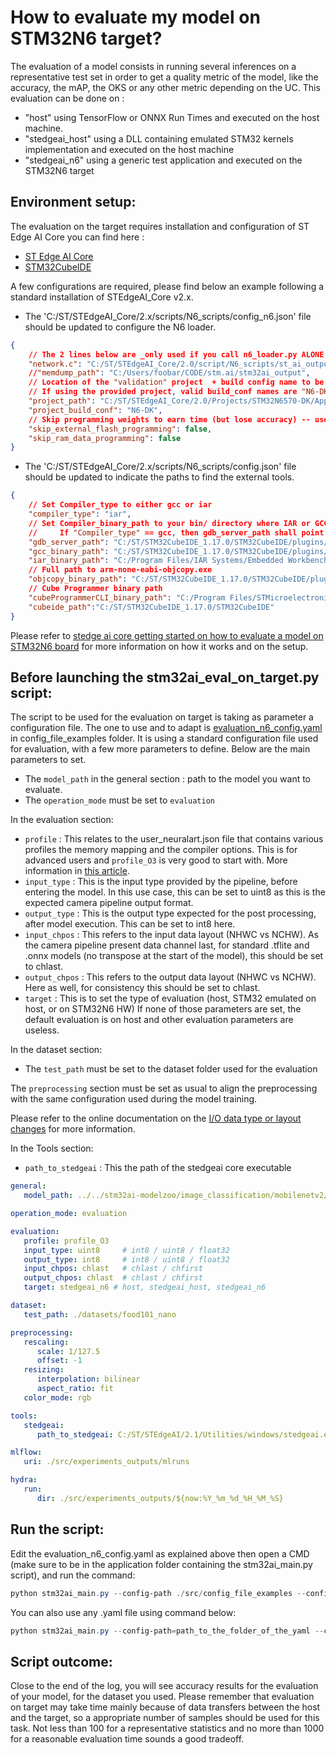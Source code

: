 # How to evaluate my model on STM32N6 target?

The evaluation of a model consists in running several inferences on a representative test set in order to get a quality metric of the model, like the accuracy, the mAP, the OKS or any other metric depending on the UC. This evaluation can be done on :
   - "host" using TensorFlow or ONNX Run Times and executed on the host machine.
   - "stedgeai_host" using a DLL containing emulated STM32 kernels implementation and executed on the host machine
   - "stedgeai_n6" using a generic test application and executed on the STM32N6 target


## Environment setup:
The evaluation on the target requires installation and configuration of ST Edge AI Core you can find here :
- [ST Edge AI Core](https://www.st.com/en/development-tools/stedgeai-core.html)
- [STM32CubeIDE](https://www.st.com/en/development-tools/stm32cubeide.html)

A few configurations are required, please find below an example following a standard installation of STEdgeAI_Core v2.x.

- The 'C:/ST/STEdgeAI_Core/2.x/scripts/N6_scripts/config_n6.json' file should be updated to configure the N6 loader.
```json
{
	// The 2 lines below are _only used if you call n6_loader.py ALONE (memdump is optional and will be the parent dir of network.c by default)
	"network.c": "C:/ST/STEdgeAI_Core/2.0/script/N6_scripts/st_ai_output/network.c",
	//"memdump_path": "C:/Users/foobar/CODE/stm.ai/stm32ai_output",
	// Location of the "validation" project  + build config name to be built (if applicable)
	// If using the provided project, valid build_conf names are "N6-DK" (CR5 boards), "N6-DK-legacy" (older-than-CR5-boards); "N6-Nucleo" can also be used for IAR project.
	"project_path": "C:/ST/STEdgeAI_Core/2.0/Projects/STM32N6570-DK/Applications/NPU_Validation",
	"project_build_conf": "N6-DK",
	// Skip programming weights to earn time (but lose accuracy) -- useful for performance tests
	"skip_external_flash_programming": false,
	"skip_ram_data_programming": false
}
```
- The 'C:/ST/STEdgeAI_Core/2.x/scripts/N6_scripts/config.json' file should be updated to indicate the paths to find the external tools.
```json
{
	// Set Compiler_type to either gcc or iar
	"compiler_type": "iar",
	// Set Compiler_binary_path to your bin/ directory where IAR or GCC can be found
	//     If "Compiler_type" == gcc, then gdb_server_path shall point to where ST-LINK_gdbserver.exe can be found
	"gdb_server_path": "C:/ST/STM32CubeIDE_1.17.0/STM32CubeIDE/plugins/com.st.stm32cube.ide.mcu.externaltools.stlink-gdb-server.win32_2.2.0.202409170845/tools/bin/",
	"gcc_binary_path": "C:/ST/STM32CubeIDE_1.17.0/STM32CubeIDE/plugins/com.st.stm32cube.ide.mcu.externaltools.gnu-tools-for-stm32.12.3.rel1.win32_1.1.0.202410251130/tools/bin/",
	"iar_binary_path": "C:/Program Files/IAR Systems/Embedded Workbench 9.1/common/bin/",
	// Full path to arm-none-eabi-objcopy.exe
	"objcopy_binary_path": "C:/ST/STM32CubeIDE_1.17.0/STM32CubeIDE/plugins/com.st.stm32cube.ide.mcu.externaltools.gnu-tools-for-stm32.12.3.rel1.win32_1.1.0.202410251130/tools/bin/arm-none-eabi-objcopy.exe",
	// Cube Programmer binary path
	"cubeProgrammerCLI_binary_path": "C:/Program Files/STMicroelectronics/STM32Cube/STM32CubeProgrammer/bin/STM32_Programmer_CLI.exe",
	"cubeide_path":"C:/ST/STM32CubeIDE_1.17.0/STM32CubeIDE"
}
```
Please refer to [stedge ai core getting started on how to evaluate a model on STM32N6 board](https://stedgeai-dc.st.com/assets/embedded-docs/stneuralart_getting_started.html#ref_tools_config_n6l_json) for more information on how it works and on the setup.


## Before launching the stm32ai_eval_on_target.py script:
The script to be used for the evaluation on target is taking as parameter a configuration file. The one to use and to adapt is [evaluation_n6_config.yaml](../../../src/config_file_examples/evaluation_n6_config.yaml) in config_file_examples folder.
It is using a standard configuration file used for evaluation, with a few more parameters to define.
Below are the main parameters to set.
* The `model_path` in the general section : path to the model you want to evaluate.
* The `operation_mode` must be set to `evaluation`

In the evaluation section:
* `profile` : This relates to the user_neuralart.json file that contains various profiles the memory mapping and the compiler options. This is for advanced users and `profile_O3` is very good to start with. More information in [this article](https://stedgeai-dc.st.com/assets/embedded-docs/stneuralart_neural_art_compiler.html#ref_built_in_tool_profiles).
* `input_type` : This is the input type provided by the pipeline, before entering the model. In this use case, this can be set to uint8 as this is the expected camera pipeline output format.
* `output_type` : This is the output type expected for the post processing, after model execution. This can be set to int8 here.
* `input_chpos` : This refers to the input data layout (NHWC vs NCHW). As the camera pipeline present data channel last, for standard .tflite and .onnx models (no transpose at the start of the model), this should be set to chlast.
* `output_chpos` : This refers to the output data layout (NHWC vs NCHW). Here as well, for consistency this should be set to chlast.
* `target` : This is to set the type of evaluation (host, STM32 emulated on host, or on STM32N6 HW)
If none of those parameters are set, the default evaluation is on host and other evaluation parameters are useless.

In the dataset section:
* The `test_path` must be set to the dataset folder used for the evaluation

The `preprocessing` section must be set as usual to align the preprocessing with the same configuration used during the model training.

Please refer to the online documentation on the [I/O data type or layout changes](https://stedgeai-dc.st.com/assets/embedded-docs/how_to_change_io_data_type_format.html) for more information.

In the Tools section:
* `path_to_stedgeai` : This the path of the stedgeai core executable

```yaml
general:
   model_path: ../../stm32ai-modelzoo/image_classification/mobilenetv2/ST_pretrainedmodel_public_dataset/food-101/mobilenet_v2_0.35_224_fft/mobilenet_v2_0.35_224_fft_int8.tflite

operation_mode: evaluation

evaluation:
   profile: profile_O3
   input_type: uint8     # int8 / uint8 / float32
   output_type: int8     # int8 / uint8 / float32
   input_chpos: chlast   # chlast / chfirst
   output_chpos: chlast  # chlast / chfirst
   target: stedgeai_n6 # host, stedgeai_host, stedgeai_n6

dataset:
   test_path: ./datasets/food101_nano 

preprocessing:
   rescaling:
      scale: 1/127.5
      offset: -1
   resizing:
      interpolation: bilinear
      aspect_ratio: fit
   color_mode: rgb

tools:
   stedgeai:
      path_to_stedgeai: C:/ST/STEdgeAI/2.1/Utilities/windows/stedgeai.exe

mlflow:
   uri: ./src/experiments_outputs/mlruns

hydra:
   run:
      dir: ./src/experiments_outputs/${now:%Y_%m_%d_%H_%M_%S}
```


## Run the script:
Edit the evaluation_n6_config.yaml as explained above then open a CMD (make sure to be in the application folder containing the stm32ai_main.py script), and run the command:

```powershell
python stm32ai_main.py --config-path ./src/config_file_examples --config-name evaluation_n6_config.yaml
```
You can also use any .yaml file using command below:
```powershell
python stm32ai_main.py --config-path=path_to_the_folder_of_the_yaml --config-name=name_of_your_yaml_file
```

## Script outcome:
Close to the end of the log, you will see accuracy results for the evaluation of your model, for the dataset you used.
Please remember that evaluation on target may take time mainly because of data transfers between the host and the target, so a appropriate number of samples should be used for this task. Not less than 100 for a representative statistics and no more than 1000 for a reasonable evaluation time sounds a good tradeoff.


